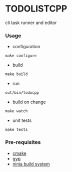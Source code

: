 # TODOLISTCPP

cli task runner and editor

### Usage

* configuration
```
make configure
```

* build 
```
make build
```

* run
```
out/bin/todocpp
```

* build on change
```
make watch
```

* unit tests
```
make tests
```

### Pre-requisites

* [cmake](https://cmake.org)
* [gyp](https://gyp.gsrc.io)
* [ninja build system](https://ninja-build.org)
